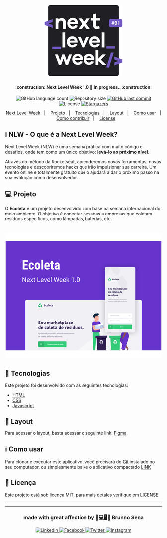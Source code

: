 <h1 align="center">
    <img alt="#Delicinha" title="Next Level Week Starter" src=".github/logo.svg" width="250px" />
</h1>

<h4 align="center">
	:construction: Next Level Week 1.0 🚀 In progress.. :construction:
</h4>
<p align="center">
  <img alt="GitHub language count" src="https://img.shields.io/github/languages/count/brunnosena/next-level-starter?color=%2304D361">

  <img alt="Repository size" src="https://img.shields.io/github/repo-size/brunnosena/next-level-starter">

  <a href="https://github.com/brunnosena/next-level-starter/commits/master">
    <img alt="GitHub last commit" src="https://img.shields.io/github/last-commit/brunnosena/next-level-starter">
  </a>

  <img alt="License" src="https://img.shields.io/badge/license-MIT-brightgreen">
   <a href="https://github.com/brunnosena/next-level-starter/stargazers">
    <img alt="Stargazers" src="https://img.shields.io/github/stars/brunnosena/next-level-starter?style=social">
  </a>
</p>

<p align="center">
  <a href="#information_source-nlw---o-que-é-a-next-level-week">Next Level Week</a>&nbsp;&nbsp;&nbsp;|&nbsp;&nbsp;&nbsp;
  <a href="#-projeto">Projeto</a>&nbsp;&nbsp;&nbsp;|&nbsp;&nbsp;&nbsp;
  <a href="#rocket-tecnologias">Tecnologias</a>&nbsp;&nbsp;&nbsp;|&nbsp;&nbsp;&nbsp;
  <a href="#-layout">Layout</a>&nbsp;&nbsp;&nbsp;|&nbsp;&nbsp;&nbsp;
  <a href="#information_source-como-usar">Como usar</a>&nbsp;&nbsp;&nbsp;|&nbsp;&nbsp;&nbsp;
  <a href="#-como-contribuir">Como contribuir</a>&nbsp;&nbsp;&nbsp;|&nbsp;&nbsp;&nbsp;
  <a href="#memo-license">License</a>
</p>

## :information_source: NLW - O que é a Next Level Week?

Next Level Week (NLW) é uma semana prática com muito código e desafios, onde tem como um único objetivo: **levá-lo ao próximo nível**.

Através do método da Rocketseat, aprenderemos novas ferramentas, novas tecnologias e descobriremos hacks que irão impulsionar sua carreira.
Um evento online e totalmente gratuito que o ajudará a dar o próximo passo na sua evolução como desenvolvedor.

## 💻 Projeto

O **Ecoleta** é um projeto desenvolvido com base na semana internacional do meio ambiente.
O objetivo é conectar pessoas a empresas que coletam resíduos específicos, como lâmpadas, baterias, etc.

<h1 align="center">
    <img alt="Starter" title="Starter" src=".github/starter.svg" width="500px" />
</h1>

## :rocket: Tecnologias

Este projeto foi desenvolvido com as seguintes tecnologias:

-   [HTML][html]
-   [CSS][css]
-   [Javascript][javascript]

## 🔖 Layout

Para acessar o layout, basta acessar o seguinte link: [Figma](https://www.figma.com/file/1SxgOMojOB2zYT0Mdk28lB/).

## :information_source: Como usar

Para clonar e executar este aplicativo, você precisará do [Git](https://git-scm.com) instalado no seu computador, ou simplesmente baixe o aplicativo compactado [LINK](https://github.com/brunnosena/next-level-starter/archive/master.zip)

## :memo: Licença

Este projeto está sob licença MIT, para mais detales verifique em [LICENSE](../../LICENSE.md)

---
---

<h3 align="center">
  made with great affection by 💚💻🖥💚 Brunno Sena
</h3>

<p align="center">
  <a href="https://www.linkedin.com/in/brunnosena">
    <img alt="LinkedIn" src="https://img.shields.io/badge/LinkedIn-/brunnosena-0e76a8?style=flat&logoColor=white&logo=linkedin">
  </a>
  <a href="https://www.facebook.com/brunnosena">
    <img alt="Facebook" src="https://img.shields.io/badge/Facebook-/brunnosena-1778F2?style=flat&logoColor=white&logo=facebook">
  </a>
    <a href="https://www.twitter.com/brunnosena">
    <img alt="Twitter" src="https://img.shields.io/badge/Twitter-/brunnosena-1778F2?style=flat&logoColor=white&logo=twitter">
  </a>
  <a href="https://www.instagram.com/brunnosena/">
    <img alt="Instagram" src="https://img.shields.io/badge/Instagram-@brunnosena-833AB4?style=flat&logoColor=white&logo=instagram">
  </a>
</p>

[html]: https://www.w3schools.com/html/
[css]: https://www.w3schools.com/css/
[javascript]: https://pt.wikipedia.org/wiki/JavaScript